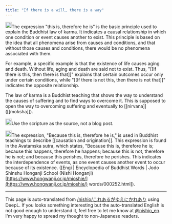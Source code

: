```yaml
---
title: "If there is a will, there is a way"
---
```


<img src='https://scrapbox.io/api/pages/nishio-en/gpt/icon' alt='gpt.icon' height="19.5"/>The expression "this is, therefore he is" is the basic principle used to explain the Buddhist law of karma. It indicates a causal relationship in which one condition or event causes another to exist. This principle is based on the idea that all phenomena arise from causes and conditions, and that without those causes and conditions, there would be no phenomena associated with them.

For example, a specific example is that the existence of life causes aging and death. Without life, aging and death are said not to exist. Thus, "[[If there is this, then there is that]]" explains that certain outcomes occur only under certain conditions, while "[[If there is not this, then there is not that]]" indicates the opposite relationship.

The law of karma is a Buddhist teaching that shows the way to understand the causes of suffering and to find ways to overcome it. This is supposed to open the way to overcoming suffering and eventually to [[nirvana]] ([[moksha]]).

<img src='https://scrapbox.io/api/pages/nishio-en/nishio/icon' alt='nishio.icon' height="19.5"/>Use the scripture as the source, not a blog post.

<img src='https://scrapbox.io/api/pages/nishio-en/gpt/icon' alt='gpt.icon' height="19.5"/>The expression, "Because this is, therefore he is," is used in Buddhist teachings to describe [[causation and origination]]. This expression is found in the Avatamska sutra, which states, "Because this is, therefore he is; because this happens, therefore he happens; because this is not, therefore he is not; and because this perishes, therefore he perishes. This indicates the interdependence of events, as one event causes another event to occur because of its existence. ([Engi | Encyclopedia of Buddhist Words | Jodo Shinshu Honganji School (Nishi Honganji) [https://www.hongwanji.or.jp/mioshie/](https://www.hongwanji.or.jp/mioshie/) words/000252.html]).

---
This page is auto-translated from [/nishio/これあるがゆえにかれあり](https://scrapbox.io/nishio/これあるがゆえにかれあり) using DeepL. If you looks something interesting but the auto-translated English is not good enough to understand it, feel free to let me know at [@nishio_en](https://twitter.com/nishio_en). I'm very happy to spread my thought to non-Japanese readers.